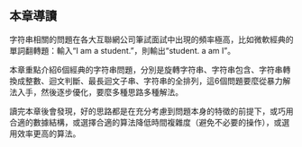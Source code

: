 ## 本章導讀

字符串相關的問題在各大互聯網公司筆試面試中出現的頻率極高，比如微軟經典的單詞翻轉題：輸入“I am a student.”，則輸出“student. a am I”。

本章重點介紹6個經典的字符串問題，分別是旋轉字符串、字符串包含、字符串轉換成整數、迴文判斷、最長迴文子串、字符串的全排列，這6個問題要麼從暴力解法入手，然後逐步優化，要麼多種思路多種解法。

讀完本章後會發現，好的思路都是在充分考慮到問題本身的特徵的前提下，或巧用合適的數據結構，或選擇合適的算法降低時間複雜度（避免不必要的操作），或選用效率更高的算法。
